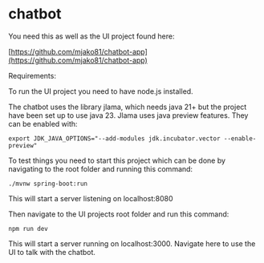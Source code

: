 # chatbot
You need this as well as the UI project found here:

[https://github.com/mjako81/chatbot-app](https://github.com/mjako81/chatbot-app)

Requirements:

To run the UI project you need to have node.js installed.

The chatbot uses the library jlama, which needs java 21+ but the project have been set up to use java 23.
Jlama uses java preview features. They can be enabled with:
```shell
export JDK_JAVA_OPTIONS="--add-modules jdk.incubator.vector --enable-preview"
```
To test things you need to start this project which can be done by navigating to the root folder and running this command:
```shell
./mvnw spring-boot:run
```
This will start a server listening on localhost:8080

Then navigate to the UI projects root folder and run this command:
```shell
npm run dev
```
This will start a server running on localhost:3000. Navigate here to use the UI to talk with the chatbot.
